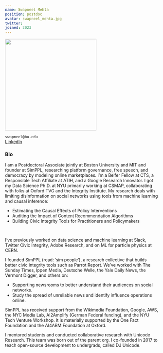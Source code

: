 ```yaml
---
name: Swapneel Mehta
position: postdoc
avatar: swapneel_mehta.jpg
twitter: 
joined: 2023
---
```


<img width="300" src="{{site.baseurl}}/images/people/{{page.avatar}}" data-action="zoom">


<i class="fa fa-envelope-o"></i>`swapneel@bu.edu`<br>
[LinkedIn](https://www.linkedin.com/in/swapneelm) <br>

### Bio

<p>

I am a Postdoctoral Associate jointly at Boston University and MIT and founder at SimPPL, researching platform governance, free speech, and democracy by modeling online marketplaces. I’m a Belfer Fellow at CTS, a Responsible Tech Affiliate at ATIH, and a Google Research Innovator. I got my Data Science Ph.D. at NYU primarily working at CSMAP, collaborating with folks at Oxford TVG and the Integrity Institute. My research deals with limiting disinformation on social networks using tools from machine learning and causal inference: </p> 


- Estimating the Causal Effects of Policy Interventions
- Auditing the Impact of Content Recommendation Algorithms
- Building Civic Integrity Tools for Practitioners and Policymakers
<br>
<p>
I’ve previously worked on data science and machine learning at Slack, Twitter Civic Integrity, Adobe Research, and on ML for particle physics at CERN.
</p>

I founded SimPPL (read: ‘sim people’), a research collective that builds better civic integrity tools such as Parrot Report. We’ve worked with The Sunday Times, Ippen Media, Deutsche Welle, the Yale Daily News, the Vermont Digger, and others on:
<br>

- Supporting newsrooms to better understand their audiences on social networks.
- Study the spread of unreliable news and identify influence operations online.
<p>
SimPPL has received support from the Wikimedia Foundation, Google, AWS, the NYC Media Lab, AI2Amplify (German Federal funding), and the NYU Tech Venture Workshop. It is materially supported by the One Fact Foundation and the AI4ABM Foundation at Oxford.
</p>

I mentored students and conducted collaborative research with Unicode Research. This team was born out of the parent org. I co-founded in 2017 to teach open-source development to undergrads, called DJ Unicode.

<br>
